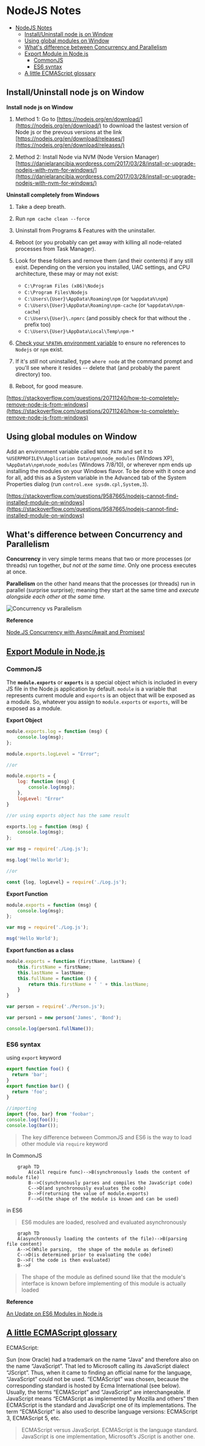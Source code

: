 # NodeJS Notes

- [NodeJS Notes](#nodejs-notes)
  - [Install/Uninstall node js on Window](#installuninstall-node-js-on-window)
  - [Using global modules on Window](#using-global-modules-on-window)
  - [What's difference between Concurrency and Parallelism](#whats-difference-between-concurrency-and-parallelism)
  - [Export Module in Node.js](#export-module-in-nodejs)
    - [CommonJS](#commonjs)
    - [ES6 syntax](#es6-syntax)
  - [A little ECMAScript glossary](#a-little-ecmascript-glossary)

## Install/Uninstall node js on Window

**Install node js on Window**

 1. Method 1: Go to
    [https://nodejs.org/en/download/](https://nodejs.org/en/download/)
    to download the lastest version of Node js or the prevous versions
    at the link
    [https://nodejs.org/en/download/releases/](https://nodejs.org/en/download/releases/)
    
 2. Method 2: Install Node via NVM (Node Version Manager)
    [https://danielarancibia.wordpress.com/2017/03/28/install-or-upgrade-nodejs-with-nvm-for-windows/](https://danielarancibia.wordpress.com/2017/03/28/install-or-upgrade-nodejs-with-nvm-for-windows/)


**Uninstall completely from Windows**
1.  Take a deep breath.
    
2.  Run  `npm cache clean --force`
    
3.  Uninstall from Programs & Features with the uninstaller.
    
4.  Reboot (or you probably can get away with killing all node-related processes from Task Manager).
    
5.  Look for these folders and remove them (and their contents) if any still exist. Depending on the version you installed, UAC settings, and CPU architecture, these may or may not exist:
    
    -   `C:\Program Files (x86)\Nodejs`
    -   `C:\Program Files\Nodejs`
    -   `C:\Users\{User}\AppData\Roaming\npm`  (or  `%appdata%\npm`)
    -   `C:\Users\{User}\AppData\Roaming\npm-cache`  (or  `%appdata%\npm-cache`)
    -   `C:\Users\{User}\.npmrc`  (and possibly check for that without the  `.`  prefix too)
    -   `C:\Users\{User}\AppData\Local\Temp\npm-*`
6.  [Check your  `%PATH%`  environment variable](https://stackoverflow.com/questions/141344/how-to-check-if-directory-exists-in-path)  to ensure no references to  `Nodejs`  or  `npm`  exist.
    
7.  If it's  _still_  not uninstalled, type  `where node`  at the command prompt and you'll see where it resides -- delete that (and probably the parent directory) too.
    
8.  Reboot, for good measure.

[https://stackoverflow.com/questions/20711240/how-to-completely-remove-node-js-from-windows](https://stackoverflow.com/questions/20711240/how-to-completely-remove-node-js-from-windows)

## Using global modules on Window

Add an environment variable called `NODE_PATH` and set it to `%USERPROFILE%\Application Data\npm\node_modules` (Windows XP), `%AppData%\npm\node_modules` (Windows 7/8/10), or wherever npm ends up installing the modules on your Windows flavor. To be done with it once and for all, add this as a System variable in the Advanced tab of the System Properties dialog (run `control.exe sysdm.cpl,System,3`).

[https://stackoverflow.com/questions/9587665/nodejs-cannot-find-installed-module-on-windows](https://stackoverflow.com/questions/9587665/nodejs-cannot-find-installed-module-on-windows)
<!--stackedit_data:
eyJoaXN0b3J5IjpbLTEzODA4NDEzNTMsMzExNTcyOTcxXX0=
-->


## What's difference between Concurrency and Parallelism

**Concurrency** in very simple terms means that two or more processes (or threads) run together, *but not at the same time*. Only one process executes at once.

**Parallelism** on the other hand means that the processes (or threads) run in parallel (surprise surprise); meaning they start at the same time and *execute alongside each other at the same time.*

![Concurrency vs Parallelism](images/concurrency_and_parallelism.jpeg)

**Reference**

[Node.JS Concurrency with Async/Await and Promises!](https://medium.com/platformer-blog/node-js-concurrency-with-async-await-and-promises-b4c4ae8f4510)


## [Export Module in Node.js](https://www.tutorialsteacher.com/nodejs/nodejs-module-exports)

### CommonJS

The **`module.exports`** or **`exports`** is a special object which is included in every JS file in the Node.js application by default. `module` is a variable that represents current module and `exports` is an object that will be exposed as a module. So, whatever you assign to `module.exports` or `exports`, will be exposed as a module.

**Export Object**

```javascript
module.exports.log = function (msg) { 
    console.log(msg);
};

module.exports.logLevel = "Error";

//or 

module.exports = {
    log: function (msg) { 
        console.log(msg);
    },
    logLevel: "Error"
}

//or using exports object has the same result

exports.log = function (msg) { 
    console.log(msg);
};
```

```javascript
var msg = require('./Log.js');

msg.log('Hello World');

//or

const {log, logLevel} = require('./Log.js');

```

**Export Function**

```javascript
module.exports = function (msg) { 
    console.log(msg);
};

var msg = require('./Log.js');

msg('Hello World');
```

**Export function as a class**

```javascript
module.exports = function (firstName, lastName) {
    this.firstName = firstName;
    this.lastName = lastName;
    this.fullName = function () { 
        return this.firstName + ' ' + this.lastName;
    }
}

var person = require('./Person.js');

var person1 = new person('James', 'Bond');

console.log(person1.fullName());
```
### ES6 syntax

using `export` keyword


```javascript
export function foo() {
  return 'bar';
}
export function bar() {
  return 'foo';
}

//importing
import {foo, bar} from 'foobar';
console.log(foo());
console.log(bar());

```

> The key difference between CommonJS and ES6 is the way to load other module via `require` keyword

In CommonJS

```mermaid
    graph TD
        A(call require func)-->B(synchronously loads the content of module file)
        B-->C(synchronously parses and compiles the JavaScript code)
        C-->D(and synchronously evaluates the code)
        D-->F(returning the value of module.exports)
        F-->G(the shape of the module is known and can be used)
```

in ES6

>ES6 modules are loaded, resolved and evaluated asynchronously

```mermaid
    graph TD
    A(asynchronously loading the contents of the file)-->B(parsing file content)
    A-->C(While parsing,  the shape of the module as defined)
    C-->D(is determined prior to evaluating the code)
    D-->F( the code is then evaluated)
    B-->F

```

> The shape of the module as defined sound like that the module's interface is known before implementing of this module is actually loaded

**Reference**

[An Update on ES6 Modules in Node.js](https://medium.com/the-node-js-collection/an-update-on-es6-modules-in-node-js-42c958b890c)

## [A little ECMAScript glossary](https://2ality.com/2011/06/ecmascript.html)

ECMAScript: 

Sun (now Oracle) had a trademark on the name “Java” and therefore also on the name “JavaScript”. That led to Microsoft calling its JavaScript dialect “JScript”. Thus, when it came to finding an official name for the language, “JavaScript” could not be used. “ECMAScript” was chosen, because the corresponding standard is hosted by Ecma International (see below). Usually, the terms “ECMAScript” and “JavaScript” are interchangeable. If JavaScript means “ECMAScript as implemented by Mozilla and others” then ECMAScript is the standard and JavaScript one of its implementations. The term “ECMAScript” is also used to describe language versions: ECMAScript 3, ECMAScript 5, etc.

> ECMAScript versus JavaScript. ECMAScript is the language standard. JavaScript is one implementation, Microsoft’s JScript is another one.
<!--stackedit_data:
eyJoaXN0b3J5IjpbLTY5NjE5MDc2MF19
-->